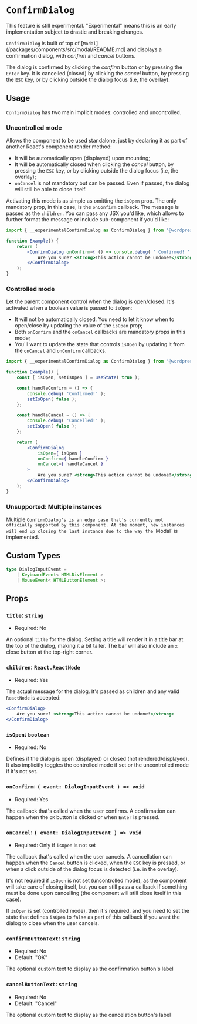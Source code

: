 # `ConfirmDialog`

<div class="callout callout-alert">
This feature is still experimental. "Experimental" means this is an early implementation subject to drastic and breaking changes.
</div>

`ConfirmDialog` is built of top of [`Modal`](/packages/components/src/modal/README.md] and displays a confirmation dialog, with _confirm_ and _cancel_ buttons.

The dialog is confirmed by clicking the _confirm_ button or by pressing the `Enter` key. It is cancelled (closed) by clicking the _cancel_ button, by pressing the `ESC` key, or by clicking outside the dialog focus (i.e, the overlay).

## Usage

`ConfirmDialog` has two main implicit modes: controlled and uncontrolled.

### Uncontrolled mode

Allows the component to be used standalone, just by declaring it as part of another React's component render method:

-   It will be automatically open (displayed) upon mounting;
-   It will be automatically closed when clicking the _cancel_ button, by pressing the `ESC` key, or by clicking outside the dialog focus (i.e, the overlay);
-   `onCancel` is not mandatory but can be passed. Even if passed, the dialog will still be able to close itself.

Activating this mode is as simple as omitting the `isOpen` prop. The only mandatory prop, in this case, is the `onConfirm` callback. The message is passed as the `children`. You can pass any JSX you'd like, which allows to further format the message or include sub-component if you'd like:

```jsx
import { __experimentalConfirmDialog as ConfirmDialog } from '@wordpress/components';

function Example() {
	return (
		<ConfirmDialog onConfirm={ () => console.debug( ' Confirmed! ' ) }>
			Are you sure? <strong>This action cannot be undone!</strong>
		</ConfirmDialog>
	);
}
```

### Controlled mode

Let the parent component control when the dialog is open/closed. It's activated when a boolean value is passed to `isOpen`:

-   It will not be automatically closed. You need to let it know when to open/close by updating the value of the `isOpen` prop;
-   Both `onConfirm` and the `onCancel` callbacks are mandatory props in this mode;
-   You'll want to update the state that controls `isOpen` by updating it from the `onCancel` and `onConfirm` callbacks.

```jsx
import { __experimentalConfirmDialog as ConfirmDialog } from '@wordpress/components';

function Example() {
	const [ isOpen, setIsOpen ] = useState( true );

	const handleConfirm = () => {
		console.debug( 'Confirmed!' );
		setIsOpen( false );
	};

	const handleCancel = () => {
		console.debug( 'Cancelled!' );
		setIsOpen( false );
	};

	return (
		<ConfirmDialog
			isOpen={ isOpen }
			onConfirm={ handleConfirm }
			onCancel={ handleCancel }
		>
			Are you sure? <strong>This action cannot be undone!</strong>
		</ConfirmDialog>
	);
}
```

### Unsupported: Multiple instances

Multiple `ConfirmDialog's is an edge case that's currently not officially supported by this component. At the moment, new instances will end up closing the last instance due to the way the `Modal` is implemented.

## Custom Types

```ts
type DialogInputEvent =
	| KeyboardEvent< HTMLDivElement >
	| MouseEvent< HTMLButtonElement >;
```

## Props

### `title`: `string`

-   Required: No

An optional `title` for the dialog. Setting a title will render it in a title bar at the top of the dialog, making it a bit taller. The bar will also include an `x` close button at the top-right corner.

### `children`: `React.ReactNode`

-   Required: Yes

The actual message for the dialog. It's passed as children and any valid `ReactNode` is accepted:

```jsx
<ConfirmDialog>
	Are you sure? <strong>This action cannot be undone!</strong>
</ConfirmDialog>
```

### `isOpen`: `boolean`

-   Required: No

Defines if the dialog is open (displayed) or closed (not rendered/displayed). It also implicitly toggles the controlled mode if set or the uncontrolled mode if it's not set.

### `onConfirm`: `( event: DialogInputEvent ) => void`

-   Required: Yes

The callback that's called when the user confirms. A confirmation can happen when the `OK` button is clicked or when `Enter` is pressed.

### `onCancel`: `( event: DialogInputEvent ) => void`

-   Required: Only if `isOpen` is not set

The callback that's called when the user cancels. A cancellation can happen when the `Cancel` button is clicked, when the `ESC` key is pressed, or when a click outside of the dialog focus is detected (i.e. in the overlay).

It's not required if `isOpen` is not set (uncontrolled mode), as the component will take care of closing itself, but you can still pass a callback if something must be done upon cancelling (the component will still close itself in this case).

If `isOpen` is set (controlled mode), then it's required, and you need to set the state that defines `isOpen` to `false` as part of this callback if you want the dialog to close when the user cancels.

### `confirmButtonText`: `string`

-   Required: No
-   Default: "OK"

The optional custom text to display as the confirmation button's label

### `cancelButtonText`: `string`

-   Required: No
-   Default: "Cancel"

The optional custom text to display as the cancelation button's label
